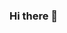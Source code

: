### Hi there 👋

<!--
**adriceniza/adriceniza** is a ✨ _special_ ✨ repository because its `README.md` (this file) appears on your GitHub profile.
https://img.shields.io/twitter/follow/sirzenii?label=Follow&style=social https://img.shields.io/github/followers/adriceniza?style=social

### https://img.shields.io/twitter/follow/sirzenii?label=Follow&style=social https://img.shields.io/github/followers/adriceniza?style=social

